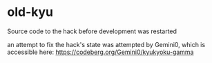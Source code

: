 # old-kyu
Source code to the hack before development was restarted

an attempt to fix the hack's state was attempted by Gemini0, which is accessible here:
https://codeberg.org/Gemini0/kyukyoku-gamma 
